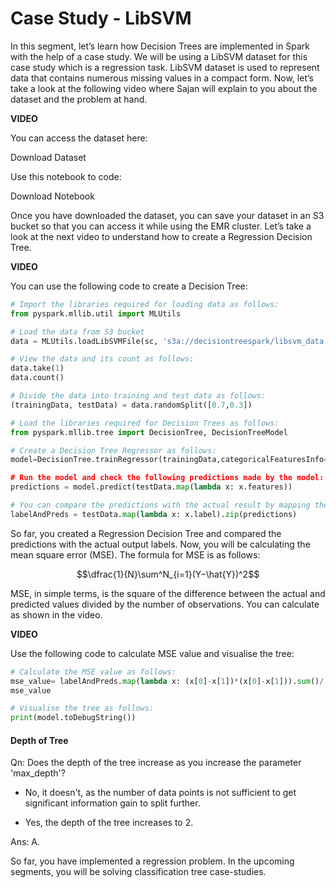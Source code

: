 # Case Study - LibSVM

In this segment, let’s learn how Decision Trees are implemented in Spark with the help of a case study. We will be using a LibSVM dataset for this case study which is a regression task. LibSVM dataset is used to represent data that contains numerous missing values in a compact form. Now, let’s take a look at the following video where Sajan will explain to you about the dataset and the problem at hand.

**VIDEO**

You can access the dataset here:

Download Dataset

Use this notebook to code:

Download Notebook


Once you have downloaded the dataset, you can save your dataset in an S3 bucket so that you can access it while using the EMR cluster. Let’s take a look at the next video to understand how to create a Regression Decision Tree.

**VIDEO**

You can use the following code to create a Decision Tree:

```python
# Import the libraries required for loading data as follows:
from pyspark.mllib.util import MLUtils

# Load the data from S3 bucket
data = MLUtils.loadLibSVMFile(sc, 's3a://decisiontreespark/libsvm_data.txt')

# View the data and its count as follows:
data.take(1)
data.count()

# Divide the data into training and test data as follows:
(trainingData, testData) = data.randomSplit([0.7,0.3])

# Load the libraries required for Decision Trees as follows:
from pyspark.mllib.tree import DecisionTree, DecisionTreeModel

# Create a Decision Tree Regressor as follows:
model=DecisionTree.trainRegressor(trainingData,categoricalFeaturesInfo={},impurity="variance”,maxDepth=2)

# Run the model and check the following predictions made by the model:
predictions = model.predict(testData.map(lambda x: x.features))

# You can compare the predictions with the actual result by mapping them as follows:
labelAndPreds = testData.map(lambda x: x.label).zip(predictions)
```

So far, you created a Regression Decision Tree and compared the predictions with the actual output labels. Now, you will be calculating the mean square error (MSE). The formula for MSE is as follows:

$$\dfrac{1}{N}\sum^N_{i=1}(Y−\hat{Y})^2$$

MSE, in simple terms, is the square of the difference between the actual and predicted values divided by the number of observations. You can calculate as shown in the video.

**VIDEO**

Use the following code to calculate MSE value and visualise the tree:

```python
# Calculate the MSE value as follows:
mse_value= labelAndPreds.map(lambda x: (x[0]-x[1])*(x[0]-x[1])).sum()/ float(testData.count())
mse_value

# Visualise the tree as follows:
print(model.toDebugString())
```

#### Depth of Tree

Qn: Does the depth of the tree increase as you increase the parameter 'max_depth'?

- No, it doesn't, as the number of data points is not sufficient to get significant information gain to split further. 

- Yes, the depth of the tree increases to 2.

Ans: A.

So far, you have implemented a regression problem. In the upcoming segments, you will be solving classification tree case-studies.